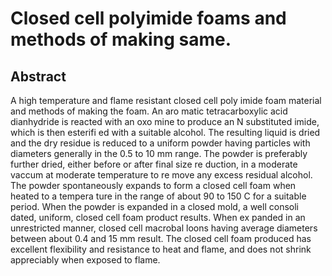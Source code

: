 # Closed cell polyimide foams and methods of making same.

## Abstract
A high temperature and flame resistant closed cell poly imide foam material and methods of making the foam. An aro matic tetracarboxylic acid dianhydride is reacted with an oxo mine to produce an N substituted imide, which is then esterifi ed with a suitable alcohol. The resulting liquid is dried and the dry residue is reduced to a uniform powder having particles with diameters generally in the 0.5 to 10 mm range. The powder is preferably further dried, either before or after final size re duction, in a moderate vaccum at moderate temperature to re move any excess residual alcohol. The powder spontaneously expands to form a closed cell foam when heated to a tempera ture in the range of about 90 to 150 C for a suitable period. When the powder is expanded in a closed mold, a well consoli dated, uniform, closed cell foam product results. When ex panded in an unrestricted manner, closed cell macrobal loons having average diameters between about 0.4 and 15 mm result. The closed cell foam produced has excellent flexibility and resistance to heat and flame, and does not shrink appreciably when exposed to flame.
